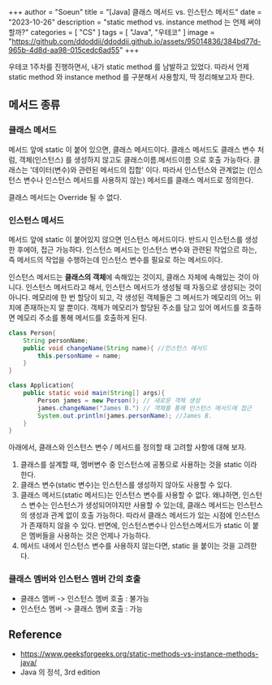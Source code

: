 +++
author = "Soeun"
title = "[Java] 클래스 메서드 vs. 인스턴스 메서드"
date = "2023-10-26"
description = "static method vs. instance method 는 언제 써야 할까?"
categories = [
    "CS"
]
tags = [
    "Java",
    "우테코"
]
image = "https://github.com/ddoddii/ddoddii.github.io/assets/95014836/384bd77d-965b-4d8d-aa98-015cedc6ad55"
+++

우테코 1주차를 진행하면서, 내가 static method 를 남발하고 있었다. 따라서 언제 static method 와 instance method 를 구분해서 사용할지, 딱 정리해보고자 한다. 

## 메서드 종류

### 클래스 메서드
메서드 앞에 static 이 붙어 있으면, 클래스 메서드이다. 클래스 메서드도 클래스 변수 처럼, 객체(인스턴스) 를 생성하지 않고도 클래스이름.메서드이름 으로 호출 가능하다. 클래스는 '데이터(변수)와 관련된 메서드의 집합' 이다. 따라서 인스턴스와 관계없는 (인스턴스 변수나 인스턴스 메서드를 사용하지 않는) 메서드를 클래스 메서드로 정의한다. 

클래스 메서드는 Override 될 수 없다. 


### 인스턴스 메서드
메서드 앞에 static 이 붙어있지 않으면 인스턴스 메서드이다. 반드시 인스턴스를 생성한 후에야, 접근 가능하다. 인스턴스 메서드는 인스턴스 변수와 관련된 작업으르 하는, 즉 메서드의 작업을 수행하는데 인스턴스 변수를 필요로 하는 메서드이다. 

인스턴스 메서드는 **클래스의 객체**에 속해있는 것이지, 클래스 자체에 속해있는 것이 아니다. 인스턴스 메서드라고 해서, 인스턴스 메서드가 생성될 때 자동으로 생성되는 것이 아니다. 메모리에 한 번 할당이 되고, 각 생성된 객체들은 그 메서드가 메모리의 어느 위치에 존재하는지 알 뿐이다. 객체가 메모리가 할당된 주소를 담고 있어 메서드를 호출하면 메모리 주소를 통해 메서드를 호출하게 된다. 


```java
class Person{
    String personName;
    public void changeName(String name){ //인스턴스 메서드
        this.personName = name;
    }
}

class Application{
    public static void main(String[] args){
        Person james = new Person(); // 새로운 객체 생성
        james.changeName("James B.") // 객체를 통해 인스턴스 메서드에 접근
        System.out.println(james.personName); //James B.
    }
}

```

아래에서, 클래스와 인스턴스 변수 / 메서드를 정의할 때 고려할 사항에 대해 보자. 

1. 클래스를 설계할 때, 멤버변수 중 인스턴스에 공통으로 사용하는 것을 static 이라 한다. 
2. 클래스 변수(static 변수)는 인스턴스를 생성하지 않아도 사용할 수 있다. 
3. 클래스 메서드(static 메서드)는 인스턴스 변수를 사용할 수 없다. 
    왜냐하면, 인스턴스 변수는 인스턴스가 생성되어야지만 사용할 수 있는데, 클래스 메서드는 인스턴스의 생성과 관계 없이 호출 가능하다. 따라서 클래스 메서드가 있는 시점에 인스턴스가 존재하지 않을 수 있다. 반면에, 인스턴스변수나 인스턴스메서드가 static 이 붙은 멤버들을 사용하는 것은 언제나 가능하다. 
4. 메서드 내에서 인스턴스 변수를 사용하지 않는다면, static 을 붙이는 것을 고려한다. 


### 클래스 멤버와 인스턴스 멤버 간의 호출 
- 클래스 멤버 -> 인스턴스 멤버 호출 : 불가능 
- 인스턴스 멤버 -> 클래스 멤버 호출 : 가능 

## Reference
- https://www.geeksforgeeks.org/static-methods-vs-instance-methods-java/
- Java 의 정석, 3rd edition
